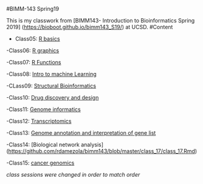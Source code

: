 #BIMM-143 Spring19

This is my classwork from [BIMM143- Introduction to Bioinformatics Spring 2019] (https://bioboot.github.io/bimm143_S19/) at UCSD.
#Content
- Class05: [R basics](https://github.com/rdamezola/bimm143/blob/master/class_05/class_05.Rmd)

-Class06: [R graphics](https://github.com/rdamezola/bimm143/blob/master/class06/class06/class%206%20version3.Rmd)

-Class07: [R Functions](https://github.com/rdamezola/bimm143/blob/master/class07/class07.Rmd)

-Class08: [Intro to machine Learning](https://github.com/rdamezola/bimm143/blob/master/class8/class8handson.md)

-CLass09: [Structural Bioinformatics](https://github.com/rdamezola/bimm143/blob/master/class_11/class_11.md)

-Class10: [Drug discovery and design](https://github.com/rdamezola/bimm143/blob/master/class_12/class_12handson.md)

-Class11: [Genome informatics](https://github.com/rdamezola/bimm143/blob/master/class_12/class_12handson.md)

-Class12: [Transcriptomics](https://github.com/rdamezola/bimm143/blob/master/class_14/class_14.Rmd)

-Class13: [Genome annotation and interpretation of gene list](https://github.com/rdamezola/bimm143/blob/master/class_15/class_15.Rmd)
 
-Class14: [Biological network analysis] (https://github.com/rdamezola/bimm143/blob/master/class_17/class_17.Rmd)
 
-Class15: [cancer genomics](https://github.com/rdamezola/bimm143/blob/master/class_18/class_18_test.Rmd)


*class sessions were changed in order to match order*
